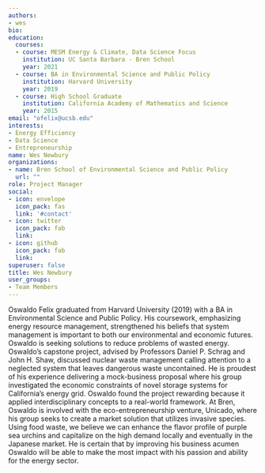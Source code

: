 ```yaml
---
authors:
- wes
bio: 
education:
  courses:
  - course: MESM Energy & Climate, Data Science Focus
    institution: UC Santa Barbara - Bren School
    year: 2021
  - course: BA in Environmental Science and Public Policy
    institution: Harvard University
    year: 2019
  - course: High School Graduate
    institution: California Academy of Mathematics and Science
    year: 2015
email: "ofelix@ucsb.edu"
interests:
- Energy Efficiency
- Data Science
- Entrepreneurship
name: Wes Newbury
organizations:
- name: Bren School of Environmental Science and Public Policy
  url: ""
role: Project Manager
social:
- icon: envelope
  icon_pack: fas
  link: '#contact'
- icon: twitter
  icon_pack: fab
  link: 
- icon: github
  icon_pack: fab
  link: 
superuser: false
title: Wes Newbury
user_groups:
- Team Members
---
```


Oswaldo Felix graduated from Harvard University (2019) with a BA in Environmental Science and Public Policy. His coursework, emphasizing energy resource management, strengthened his beliefs that system management is important to both our environmental and economic futures. Oswaldo is seeking solutions to reduce problems of wasted energy. Oswaldo’s capstone project, advised by Professors Daniel P. Schrag and John H. Shaw, discussed nuclear waste management calling attention to a neglected system that leaves dangerous waste uncontained. He is proudest of his experience delivering a mock-business proposal where his group investigated the economic constraints of novel storage systems for California’s energy grid. Oswaldo found the project rewarding because it applied interdisciplinary concepts to a real-world framework. At Bren, Oswaldo is involved with the eco-entrepreneurship venture, Unicado, where his group seeks to create a market solution that utilizes invasive species. Using food waste, we believe we can enhance the flavor profile of purple sea urchins and capitalize on the high demand locally and eventually in the Japanese market. He is certain that by improving his business acumen Oswaldo will be able to make the most impact with his passion and ability for the energy sector.